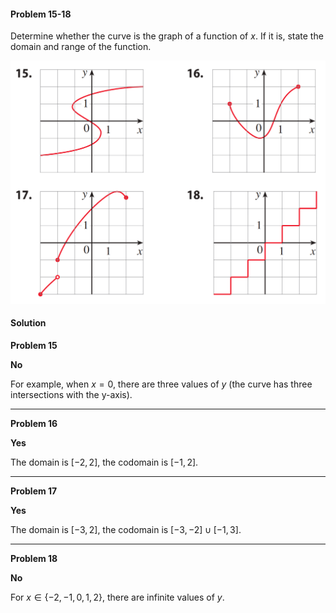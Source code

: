 <div class="alert alert-warning" role="alert">
<h4 class="alert-heading">Problem 15-18</h4>

Determine whether the curve is the graph of a function of $x$. If it is, state the domain and range of the function.

</div>

![](_media/fig4.png ':size=60% :class=img-center')

<div class="alert alert-success" role="alert">
<h4 class="alert-heading">Solution</h4>

**Problem 15**

**No**

For example, when $x=0$, there are three values of $y$ (the curve has three intersections with the y-axis).

--------

**Problem 16**

**Yes**

The domain is $[-2, 2]$, the codomain is $[-1, 2]$.

--------

**Problem 17**

**Yes**

The domain is $[-3, 2]$, the codomain is $[-3, -2] \cup [-1, 3]$.

--------

**Problem 18**

**No**

For $x \in \{-2, -1, 0, 1, 2\}$, there are infinite values of $y$.

</div>
